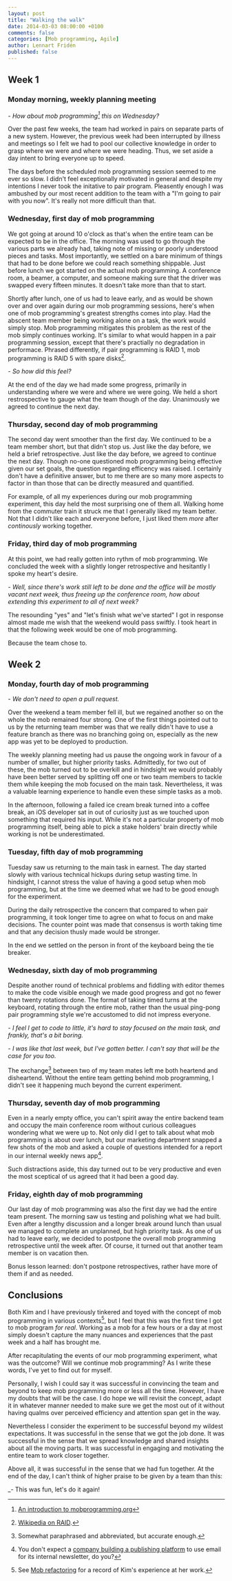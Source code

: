 ```yaml
---
layout: post
title: "Walking the walk"
date: 2014-03-03 08:00:00 +0100
comments: false
categories: [Mob programming, Agile]
author: Lennart Fridén
published: false
---
```


## Week 1

### Monday morning, weekly planning meeting
_\- How about mob programming[^1] this on Wednesday?_

Over the past few weeks, the team had worked in pairs on separate parts of a new system. However, the previous week had been interrupted by illness and meetings so I felt we had to pool our collective knowledge in order to grasp where we were and where we were heading. Thus, we set aside a day intent to bring everyone up to speed.

The days before the scheduled mob programming session seemed to me ever so slow. I didn't feel exceptionally motivated in general and despite my intentions I never took the initative to pair program. Pleasently enough I was ambushed by our most recent addition to the team with a "I'm going to pair with you now". It's really not more difficult than that. 

### Wednesday, first day of mob programming
We got going at around 10 o'clock as that's when the entire team can be expected to be in the office. The morning was used to go through the various parts we already had, taking note of missing or poorly understood pieces and tasks. Most importantly, we settled on a bare minimum of things that had to be done before we could reach something shippable. Just before lunch we got started on the actual mob programming. A conference room, a beamer, a computer, and someone making sure that the driver was swapped every fifteen minutes. It doesn't take more than that to start.

Shortly after lunch, one of us had to leave early, and as would be shown over and over again during our mob programming sessions, here's when one of mob programming's greatest strengths comes into play. Had the abscent team member being working alone on a task, the work would simply stop. Mob programming mitigates this problem as the rest of the mob simply continues working. It's similar to what would happen in a pair programming session, except that there's practially no degradation in performace. Phrased differently, if pair programming is RAID 1, mob programming is RAID 5 with spare disks[^2].

_\- So how did this feel?_

At the end of the day we had made some progress, primarily in understanding where we were and where we were going. We held a short restrospective to gauge what the team though of the day. Unanimously we agreed to continue the next day.

### Thursday, second day of mob programming

The second day went smoother than the first day. We continued to be a team member short, but that didn't stop us. Just like the day before, we held a brief retrospective. Just like the day before, we agreed to continue the next day. Though no-one questioned mob programming being effective given our set goals, the question regarding efficency was raised. I certainly don't have a definitive answer, but to me there are so many more aspects to factor in than those that can be directly measured and quantified.

For example, of all my experiences during our mob programming experiment, this day held the most surprising one of them all. Walking home from the commuter train it struck me that I generally liked my team better. Not that I didn't like each and everyone before, I just liked them _more_ after _continously_ working together.

### Friday, third day of mob programming

At this point, we had really gotten into rythm of mob programming. We concluded the week with a slightly longer retrospective and hesitantly I spoke my heart's desire.

_\- Well, since there's work still left to be done and the office will be mostly vacant next week, thus freeing up the conference room, how about extending this experiment to all of next week?_

The resounding "yes" and "let's finish what we've started" I got in response almost made me wish that the weekend would pass swiftly. I took heart in that the following week would be one of mob programming.

Because the team chose to.

## Week 2

### Monday, fourth day of mob programming

_\- We don't need to open a pull request._

Over the weekend a team member fell ill, but we regained another so on the whole the mob remained four strong. One of the first things pointed out to us by the returning team member was that we really didn't have to use a feature branch as there was no branching going on, especially as the new app was yet to be deployed to production.

The weekly planning meeting had us pause the ongoing work in favour of a number of smaller, but higher priority tasks. Admittedly, for two out of these, the mob turned out to be overkill and in hindsight we would probably have been better served by splitting off one or two team members to tackle them while keeping the mob focused on the main task. Nevertheless, it was a valuable learning experience to handle even these simple tasks as a mob.

In the afternoon, following a failed ice cream break turned into a coffee break, an iOS developer sat in out of curiosity just as we touched upon something that required his input. While it's not a particular property of mob programming itself, being able to pick a stake holders' brain directly while working is not be underestimated.

### Tuesday, fifth day of mob programming

Tuesday saw us returning to the main task in earnest. The day started slowly with various technical hickups during setup wasting time. In hindsight, I cannot stress the value of having a good setup when mob programming, but at the time we deemed what we had to be good enough for the experiment.

During the daily retrospective the concern that compared to when pair programming, it took longer time to agree on what to focus on and make decisions. The counter point was made that consensus is worth taking time and that any decision thusly made would be stronger.

In the end we settled on the person in front of the keyboard being the tie breaker.

### Wednesday, sixth day of mob programming

Despite another round of technical problems and fiddling with editor themes to make the code visible enough we made good progress and got no fewer than twenty rotations done. The format of taking timed turns at the keyboard, rotating through the entire mob, rather than the usual ping-pong pair programming style we're accustomed to did not impress everyone.

_\- I feel I get to code to little, it's hard to stay focused on the main task, and frankly, that's a bit boring._

_\- I was like that last week, but I've gotten better. I can't say that will be the case for you too._

The exchange[^3] between two of my team mates left me both heartend and disheartend. Without the entire team getting behind mob programming, I didn't see it happening much beyond the current experiment.

### Thursday, seventh day of mob programming

Even in a nearly empty office, you can't spirit away the entire backend team and occupy the main conference room without curious colleagues wondering what we were up to. Not only did I get to talk about what mob programming is about over lunch, but our marketing department snapped a few shots of the mob and asked a couple of questions intended for a report in our internal weekly news app[^4].

Such distractions aside, this day turned out to be very productive and even the most sceptical of us agreed that it had been a good day.

### Friday, eighth day of mob programming

Our last day of mob programming was also the first day we had the entire team present. The morning saw us testing and polishing what we had built. Even after a lengthy discussion and a longer break around lunch than usual we managed to complete an unplanned, but high priority task. As one of us had to leave early, we decided to postpone the overall mob programming retrospective until the week after. Of course, it turned out that another team member is on vacation then.

Bonus lesson learned: don't postpone retrospectives, rather have more of them if and as needed.

## Conclusions

Both Kim and I have previously tinkered and toyed with the concept of mob programming in various contexts[^5], but I feel that this was the first time I got to mob program _for real_. Working as a mob for a few hours or a day at most simply doesn't capture the many nuances and experiences that the past week and a half has brought me. 

After recapitulating the events of our mob programming experiment, what was the outcome? Will we continue mob programming? As I write these words, I've yet to find out for myself.

Personally, I wish I could say it was successful in convincing the team and beyond to keep mob programming more or less all the time. However, I have my doubts that will be the case. I do hope we will revisit the concept, adapt it in whatever manner needed to make sure we get the most out of it without having qualms over perceived efficiency and attention span get in the way.

Nevertheless I consider the experiment to be successful beyond my wildest expectations. It was successful in the sense that we got the job done. It was successful in the sense that we spread knowledge and shared insights about all the moving parts. It was successful in engaging and motivating the entire team to work closer together.

Above all, it was successful in the sense that we had fun together. At the end of the day, I can't think of higher praise to be given by a team than this:

_\- This was fun, let's do it again!

[^1]: [An introduction to mobprogramming.org](http://mobprogramming.org/mob-programming-basics/)
[^2]: [Wikipedia on RAID](http://en.wikipedia.org/wiki/RAID).
[^3]: Somewhat paraphrased and abbreviated, but accurate enough.
[^4]: You don't expect a [company building a publishing platform](http://www.magplus.com) to use email for its internal newsletter, do you?
[^5]: See [Mob refactoring](/blog/2014/02/01/mob-refactoring/) for a record of Kim's experience at her work.
